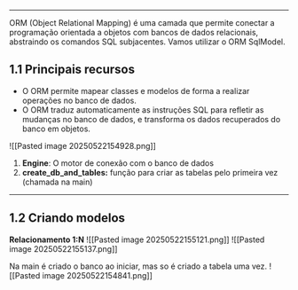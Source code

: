 
---
ORM (Object Relational Mapping) é uma camada que permite conectar a programação orientada a objetos com bancos de dados relacionais, abstraindo os comandos SQL subjacentes. Vamos utilizar o ORM SqlModel.
## **1.1 Principais recursos**
- O ORM permite mapear classes e modelos de forma a realizar operações no banco de dados. 
- O ORM traduz automaticamente as instruções SQL para refletir as mudanças no banco de dados, e transforma os dados recuperados do banco em objetos.

![[Pasted image 20250522154928.png]]
1. **Engine**: O motor de conexão com o banco de dados
2. **create_db_and_tables:** função para criar as tabelas pelo primeira vez (chamada na main)

---
## **1.2 Criando modelos**

**Relacionamento 1:N**
![[Pasted image 20250522155121.png]]
![[Pasted image 20250522155137.png]]

Na main é criado o banco ao iniciar, mas so é criado a tabela uma vez.
![[Pasted image 20250522154841.png]]


